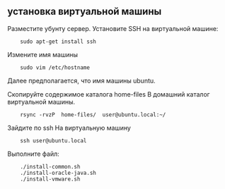 ## установка виртуальной машины

Разместите убунту сервер. 
Установите SSH на виртуальной машине:

        sudo apt-get install ssh

Измените имя машины 

        sudo vim /etc/hostname

Далее предполагается, что имя машины ubuntu.

Скопируйте содержимое каталога home-files В домашний каталог виртуальной машины.

        rsync -rvzP  home-files/  user@ubuntu.local:~/


Зайдите по ssh На виртуальную машину 
        
        ssh user@ubuntu.local


Выполните файл:

        ./install-common.sh
        ./install-oracle-java.sh
        ./install-vmware.sh







